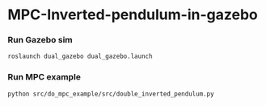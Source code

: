 # MPC-Inverted-pendulum-in-gazebo



### Run Gazebo sim
```bash
roslaunch dual_gazebo dual_gazebo.launch
```

### Run MPC example
```bash
python src/do_mpc_example/src/double_inverted_pendulum.py 
```

